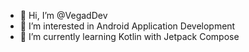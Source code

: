 - 👋 Hi, I’m @VegadDev
- 👀 I’m interested in Android Application Development
- 🌱 I’m currently learning Kotlin with Jetpack Compose
